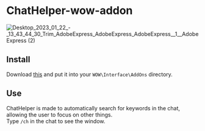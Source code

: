 # ChatHelper-wow-addon
![Desktop_2023_01_22_-_13_43_44_30_Trim_AdobeExpress_AdobeExpress_AdobeExpress__1__AdobeExpress (2)](https://user-images.githubusercontent.com/110739078/213923580-49b47b4c-1e50-4821-a5f0-8a3e9829bd98.gif)

## Install
Download [this](https://github.com/DanieII/ChatHelper-wow-addon/archive/refs/heads/main.zip) and put it into your `WOW\Interface\AddOns` directory.
## Use
ChatHelper is made to automatically search for keywords in the chat, allowing the user to focus on other things. <br>
Type `/ch` in the chat to see the window.
